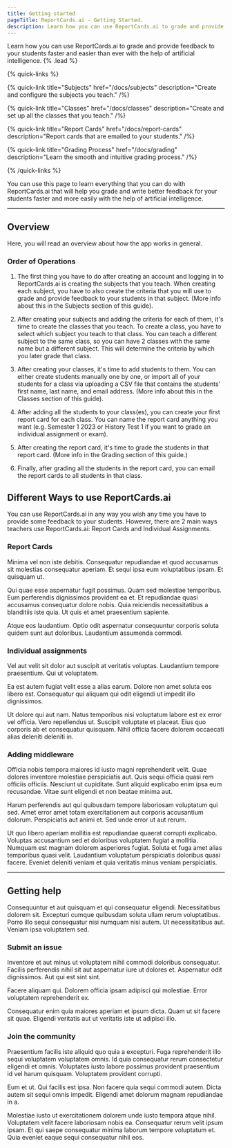 ```yaml
---
title: Getting started
pageTitle: ReportCards.ai - Getting Started.
description: Learn how you can use ReportCards.ai to grade and provide feedback to your students faster and easier than ever with the help of artificial intelligence.
---
```


Learn how you can use ReportCards.ai to grade and provide feedback to your students faster and easier than ever with the help of artificial intelligence. {% .lead %}

{% quick-links %}

{% quick-link title="Subjects" href="/docs/subjects" description="Create and configure the subjects you teach." /%}

{% quick-link title="Classes" href="/docs/classes" description="Create and set up all the classes that you teach." /%}

{% quick-link title="Report Cards" href="/docs/report-cards" description="Report cards that are emailed to your students." /%}

{% quick-link title="Grading Process" href="/docs/grading" description="Learn the smooth and intuitive grading process." /%}

{% /quick-links %}

You can use this page to learn everything that you can do with ReportCards.ai that will help you grade and write better feedback for your students faster and more easily with the help of artificial intelligence.

---

## Overview

Here, you will read an overview about how the app works in general.

### Order of Operations

1. The first thing you have to do after creating an account and logging in to ReportCards.ai is creating the subjects that you teach. When creating each subject, you have to also create the criteria that you will use to grade and provide feedback to your students in that subject. (More info about this in the Subjects section of this guide).

2. After creating your subjects and adding the criteria for each of them, it's time to create the classes that you teach. To create a class, you have to select which subject you teach to that class. You can teach a different subject to the same class, so you can have 2 classes with the same name but a different subject. This will determine the criteria by which you later grade that class.

3. After creating your classes, it's time to add students to them. You can either create students manually one by one, or import all of your students for a class via uploading a CSV file that contains the students' first name, last name, and email address. (More info about this in the Classes section of this guide).

4.  After adding all the students to your class(es), you can create your first report card for each class. You can name the report card anything you want (e.g. Semester 1 2023 or History Test 1 if you want to grade an individual assignment or exam).

5. After creating the report card, it's time to grade the students in that report card. (More info in the Grading section of this guide.)

6. Finally, after grading all the students in the report card, you can email the report cards to all students in that class.


## Different Ways to use ReportCards.ai

You can use ReportCards.ai in any way you wish any time you have to provide some feedback to your students. However, there are 2 main ways teachers use ReportCards.ai: Report Cards and Individual Assignments.

### Report Cards

Minima vel non iste debitis. Consequatur repudiandae et quod accusamus sit molestias consequatur aperiam. Et sequi ipsa eum voluptatibus ipsam. Et quisquam ut.

Qui quae esse aspernatur fugit possimus. Quam sed molestiae temporibus. Eum perferendis dignissimos provident ea et. Et repudiandae quasi accusamus consequatur dolore nobis. Quia reiciendis necessitatibus a blanditiis iste quia. Ut quis et amet praesentium sapiente.

Atque eos laudantium. Optio odit aspernatur consequuntur corporis soluta quidem sunt aut doloribus. Laudantium assumenda commodi.

### Individual assignments

Vel aut velit sit dolor aut suscipit at veritatis voluptas. Laudantium tempore praesentium. Qui ut voluptatem.

Ea est autem fugiat velit esse a alias earum. Dolore non amet soluta eos libero est. Consequatur qui aliquam qui odit eligendi ut impedit illo dignissimos.

Ut dolore qui aut nam. Natus temporibus nisi voluptatum labore est ex error vel officia. Vero repellendus ut. Suscipit voluptate et placeat. Eius quo corporis ab et consequatur quisquam. Nihil officia facere dolorem occaecati alias deleniti deleniti in.

### Adding middleware

Officia nobis tempora maiores id iusto magni reprehenderit velit. Quae dolores inventore molestiae perspiciatis aut. Quis sequi officia quasi rem officiis officiis. Nesciunt ut cupiditate. Sunt aliquid explicabo enim ipsa eum recusandae. Vitae sunt eligendi et non beatae minima aut.

Harum perferendis aut qui quibusdam tempore laboriosam voluptatum qui sed. Amet error amet totam exercitationem aut corporis accusantium dolorum. Perspiciatis aut animi et. Sed unde error ut aut rerum.

Ut quo libero aperiam mollitia est repudiandae quaerat corrupti explicabo. Voluptas accusantium sed et doloribus voluptatem fugiat a mollitia. Numquam est magnam dolorem asperiores fugiat. Soluta et fuga amet alias temporibus quasi velit. Laudantium voluptatum perspiciatis doloribus quasi facere. Eveniet deleniti veniam et quia veritatis minus veniam perspiciatis.

---

## Getting help

Consequuntur et aut quisquam et qui consequatur eligendi. Necessitatibus dolorem sit. Excepturi cumque quibusdam soluta ullam rerum voluptatibus. Porro illo sequi consequatur nisi numquam nisi autem. Ut necessitatibus aut. Veniam ipsa voluptatem sed.

### Submit an issue

Inventore et aut minus ut voluptatem nihil commodi doloribus consequatur. Facilis perferendis nihil sit aut aspernatur iure ut dolores et. Aspernatur odit dignissimos. Aut qui est sint sint.

Facere aliquam qui. Dolorem officia ipsam adipisci qui molestiae. Error voluptatem reprehenderit ex.

Consequatur enim quia maiores aperiam et ipsum dicta. Quam ut sit facere sit quae. Eligendi veritatis aut ut veritatis iste ut adipisci illo.

### Join the community

Praesentium facilis iste aliquid quo quia a excepturi. Fuga reprehenderit illo sequi voluptatem voluptatem omnis. Id quia consequatur rerum consectetur eligendi et omnis. Voluptates iusto labore possimus provident praesentium id vel harum quisquam. Voluptatem provident corrupti.

Eum et ut. Qui facilis est ipsa. Non facere quia sequi commodi autem. Dicta autem sit sequi omnis impedit. Eligendi amet dolorum magnam repudiandae in a.

Molestiae iusto ut exercitationem dolorem unde iusto tempora atque nihil. Voluptatem velit facere laboriosam nobis ea. Consequatur rerum velit ipsum ipsam. Et qui saepe consequatur minima laborum tempore voluptatum et. Quia eveniet eaque sequi consequatur nihil eos.

